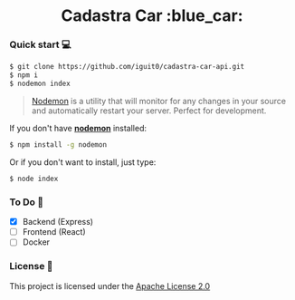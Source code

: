 <h1 align="center">Cadastra Car :blue_car:</h1>

### Quick start :computer:

```sh
$ git clone https://github.com/iguit0/cadastra-car-api.git
$ npm i
$ nodemon index
```

> [Nodemon](https://nodemon.io/) is a utility that will monitor for any changes in your source and automatically restart your server. Perfect for development.

If you don't have [<b>nodemon</b>](https://nodemon.io/) installed:

```sh
$ npm install -g nodemon
```

Or if you don't want to install, just type:

```sh
$ node index
```

### To Do :memo:

- [x] Backend (Express)
- [ ] Frontend (React)
- [ ] Docker

### License :scroll:

This project is licensed under the [Apache License 2.0](LICENSE.md)

